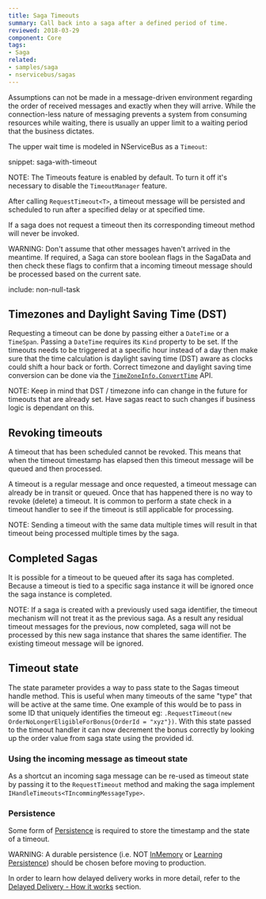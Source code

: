 ```yaml
---
title: Saga Timeouts
summary: Call back into a saga after a defined period of time.
reviewed: 2018-03-29
component: Core
tags:
- Saga
related:
- samples/saga
- nservicebus/sagas
---
```


Assumptions can not be made in a message-driven environment regarding the order of received messages and exactly when they will arrive. While the connection-less nature of messaging prevents a system from consuming resources while waiting, there is usually an upper limit to a waiting period that the business dictates. 

The upper wait time is modeled in NServiceBus as a `Timeout`:

snippet: saga-with-timeout

NOTE: The Timeouts feature is enabled by default. To turn it off it's necessary to disable the `TimeoutManager` feature.

After calling `RequestTimeout<T>`, a timeout message will be persisted and scheduled to run after a specified delay or at specified time.

If a saga does not request a timeout then its corresponding timeout method will never be invoked.

WARNING: Don't assume that other messages haven't arrived in the meantime. If required, a Saga can store boolean flags in the SagaData and then check these flags to confirm that a incoming timeout message should be processed based on the current sate.

include: non-null-task

## Timezones and Daylight Saving Time (DST)

Requesting a timeout can be done by passing either a `DateTime` or a `TimeSpan`. Passing a `DateTime` requires its `Kind` property to be set. If the timeouts needs to be triggered at a specific hour instead of a day then make sure that the time calculation is daylight saving time (DST) aware as clocks could shift a hour back or forth. Correct timezone and daylight saving time conversion can be done via the [`TimeZoneInfo.ConvertTime`](https://docs.microsoft.com/en-us/dotnet/api/system.timezoneinfo.converttime) API.

NOTE: Keep in mind that DST / timezone info can change in the future for timeouts that are already set. Have sagas react to such changes if business logic is dependant on this.

## Revoking timeouts

A timeout that has been scheduled cannot be revoked. This means that when the timeout timestamp has elapsed then this timeout message will be queued and then processed.

A timeout is a regular message and once requested, a timeout message can already be in transit or queued. Once that has happened there is no way to revoke (delete) a timeout. It is common to perform a state check in a timeout handler to see if the timeout is still applicable for processing.

NOTE: Sending a timeout with the same data multiple times will result in that timeout being processed multiple times by the saga.


## Completed Sagas

It is possible for a timeout to be queued after its saga has completed. Because a timeout is tied to a specific saga instance it will be ignored once the saga instance is completed.

NOTE: If a saga is created with a previously used saga identifier, the timeout mechanism will not treat it as the previous saga. As a result any residual timeout messages for the previous, now completed, saga will not be processed by this new saga instance that shares the same identifier. The existing timeout message will be ignored.


## Timeout state

The state parameter provides a way to pass state to the Sagas timeout handle method. This is useful when many timeouts of the same "type" that will be active at the same time. One example of this would be to pass in some ID that uniquely identifies the timeout eg: `.RequestTimeout(new OrderNoLongerEligibleForBonus{OrderId = "xyz"})`. With this state passed to the timeout handler it can now decrement the bonus correctly by looking up the order value from saga state using the provided id.

### Using the incoming message as timeout state

As a shortcut an incoming saga message can be re-used as timeout state by passing it to the `RequestTimeout` method and making the saga implement `IHandleTimeouts<TIncommingMessageType>`.


### Persistence

Some form of [Persistence](/persistence/) is required to store the timestamp and the state of a timeout.

WARNING: A durable persistence (i.e. NOT [InMemory](/persistence/in-memory.md) or [Learning Persistence](/persistence/learning/)) should be chosen before moving to production.

In order to learn how delayed delivery works in more detail, refer to the [Delayed Delivery - How it works](/nservicebus/messaging/delayed-delivery.md#how-it-works) section.

